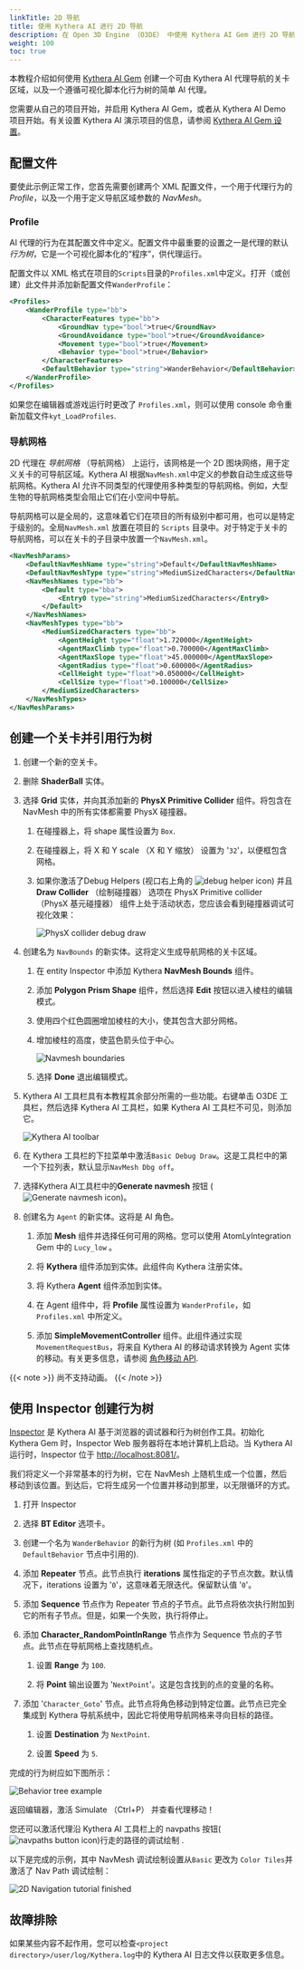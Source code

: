 ```yaml
---
linkTitle: 2D 导航
title: 使用 Kythera AI 进行 2D 导航
description: 在 Open 3D Engine （O3DE） 中使用 Kythera AI Gem 进行 2D 导航的教程
weight: 100
toc: true
---
```


本教程介绍如何使用 [Kythera AI Gem](/docs/user-guide/gems/reference/kythera-ai/)  创建一个可由 Kythera AI 代理导航的关卡区域，以及一个遵循可视化脚本化行为树的简单 AI 代理。

您需要从自己的项目开始，并启用 Kythera AI Gem，或者从 Kythera AI Demo 项目开始。有关设置 Kythera AI 演示项目的信息，请参阅 [Kythera AI Gem 设置](/docs/user-guide/gems/reference/kythera-ai/kythera-ai-gem-setup/)。

## 配置文件

要使此示例正常工作，您首先需要创建两个 XML 配置文件，一个用于代理行为的 *Profile*，以及一个用于定义导航区域参数的 *NavMesh*。

### Profile

AI 代理的行为在其配置文件中定义。配置文件中最重要的设置之一是代理的默认 *行为树*，它是一个可视化脚本化的“程序”，供代理运行。

配置文件以 XML 格式在项目的`Scripts`目录的`Profiles.xml`中定义。打开（或创建）此文件并添加新配置文件`WanderProfile`：

```xml
<Profiles>
    <WanderProfile type="bb">
        <CharacterFeatures type="bb">
            <GroundNav type="bool">true</GroundNav>
            <GroundAvoidance type="bool">true</GroundAvoidance>
            <Movement type="bool">true</Movement>
            <Behavior type="bool">true</Behavior>
        </CharacterFeatures>
        <DefaultBehavior type="string">WanderBehavior</DefaultBehavior>
    </WanderProfile>
</Profiles>
```

如果您在编辑器或游戏运行时更改了 `Profiles.xml`，则可以使用 console 命令重新加载文件`kyt_LoadProfiles`.

### 导航网格

2D 代理在 *导航网格* （导航网格） 上运行，该网格是一个 2D 图块网络，用于定义关卡的可导航区域。Kythera AI 根据`NavMesh.xml`中定义的参数自动生成这些导航网格。Kythera AI 允许不同类型的代理使用多种类型的导航网格。例如，大型生物的导航网格类型会阻止它们在小空间中导航。

导航网格可以是全局的，这意味着它们在项目的所有级别中都可用，也可以是特定于级别的。全局`NavMesh.xml` 放置在项目的 `Scripts` 目录中。对于特定于关卡的导航网格，可以在关卡的子目录中放置一个`NavMesh.xml`。

```xml
<NavMeshParams>
    <DefaultNavMeshName type="string">Default</DefaultNavMeshName>
    <DefaultNavMeshType type="string">MediumSizedCharacters</DefaultNavMeshType>
    <NavMeshNames type="bb">
        <Default type="bba">
            <Entry0 type="string">MediumSizedCharacters</Entry0>
        </Default>
    </NavMeshNames>
    <NavMeshTypes type="bb">
        <MediumSizedCharacters type="bb">
            <AgentHeight type="float">1.720000</AgentHeight>
            <AgentMaxClimb type="float">0.700000</AgentMaxClimb>
            <AgentMaxSlope type="float">45.000000</AgentMaxSlope>
            <AgentRadius type="float">0.600000</AgentRadius>
            <CellHeight type="float">0.050000</CellHeight>
            <CellSize type="float">0.100000</CellSize>
        </MediumSizedCharacters>
    </NavMeshTypes>
</NavMeshParams>
```

## 创建一个关卡并引用行为树

1. 创建一个新的空关卡。

1. 删除 **ShaderBall** 实体。

1. 选择 **Grid** 实体，并向其添加新的 **PhysX Primitive Collider** 组件。将包含在 NavMesh 中的所有实体都需要 PhysX 碰撞器。

    1. 在碰撞器上，将 shape 属性设置为 `Box`.

    1. 在碰撞器上，将 X 和 Y scale （X 和 Y 缩放） 设置为 '`32`'，以便框包含网格。

    1. 如果你激活了Debug Helpers (视口右上角的 ![debug helper icon](/images/learning-guide/tutorials/ai/debug-helpers.png)) 并且 **Draw Collider** （绘制碰撞器） 选项在 PhysX Primitive collider （PhysX 基元碰撞器） 组件上处于活动状态，您应该会看到碰撞器调试可视化效果：
    
        ![PhysX collider debug draw](/images/learning-guide/tutorials/ai/collider.png)

1. 创建名为 `NavBounds` 的新实体。这将定义生成导航网格的关卡区域。

    1. 在 entity Inspector 中添加 Kythera **NavMesh Bounds** 组件。

    1. 添加 **Polygon Prism Shape** 组件，然后选择 **Edit** 按钮以进入棱柱的编辑模式。

    1. 使用四个红色圆圈增加棱柱的大小，使其包含大部分网格。
    
    1. 增加棱柱的高度，使蓝色箭头位于中心。

        ![Navmesh boundaries](/images/learning-guide/tutorials/ai/navmesh-boundaries-edit.png)
    
    1. 选择 **Done** 退出编辑模式。

1. Kythera AI 工具栏具有本教程其余部分所需的一些功能。右键单击 O3DE 工具栏，然后选择 Kythera AI 工具栏，如果 Kythera AI 工具栏不可见，则添加它。
    
    ![Kythera AI toolbar](/images/learning-guide/tutorials/ai/kythera-toolbar.png)

1. 在 Kythera 工具栏的下拉菜单中激活`Basic Debug Draw`。这是工具栏中的第一个下拉列表，默认显示`NavMesh Dbg off`。

1. 选择Kythera AI工具栏中的**Generate navmesh** 按钮 (![Generate navmesh icon](/images/user-guide/gems/kythera-ai/toolbar-generate-navmesh.png))。

1. 创建名为 `Agent` 的新实体。这将是 AI 角色。

    1. 添加 **Mesh** 组件并选择任何可用的网格。您可以使用 AtomLyIntegration Gem 中的 `Lucy_low` 。

    1. 将 **Kythera** 组件添加到实体。此组件向 Kythera 注册实体。

    1. 将 Kythera **Agent** 组件添加到实体。
    
    1. 在 Agent 组件中，将 **Profile** 属性设置为 `WanderProfile`，如 `Profiles.xml` 中所定义。

    1. 添加 **SimpleMovementController** 组件。此组件通过实现`MovementRequestBus`，将来自 Kythera AI 的移动请求转换为 Agent 实体的移动。有关更多信息，请参阅 [角色移动 API](/docs/user-guide/gems/reference/kythera-ai/character-movement-apis).
    
{{< note >}}
尚不支持动画。
{{< /note >}}

## 使用 Inspector 创建行为树

[Inspector](/docs/user-guide/gems/reference/kythera-ai/introduction-to-the-inspector/) 是 Kythera AI 基于浏览器的调试器和行为树创作工具。初始化 Kythera Gem 时，Inspector Web 服务器将在本地计算机上启动。当 Kythera AI 运行时，Inspector 位于 [http://localhost:8081/](http://localhost:8081/)。

我们将定义一个非常基本的行为树，它在 NavMesh 上随机生成一个位置，然后移动到该位置。到达后，它将生成另一个位置并移动到那里，以无限循环的方式。

1. 打开 Inspector

1. 选择 **BT Editor** 选项卡。

1.  创建一个名为 `WanderBehavior` 的新行为树 (如 `Profiles.xml` 中的 `DefaultBehavior` 节点中引用的).

1. 添加 **Repeater** 节点。此节点执行 **iterations** 属性指定的子节点次数。默认情况下，iterations 设置为 '`0`'，这意味着无限迭代。保留默认值 '`0`'。

1. 添加 **Sequence** 节点作为 Repeater 节点的子节点。此节点将依次执行附加到它的所有子节点。但是，如果一个失败，执行将停止。

1. 添加 **Character_RandomPointInRange** 节点作为 Sequence 节点的子节点。此节点在导航网格上查找随机点。

    1. 设置 **Range** 为 `100`.

    1. 将 **Point** 输出设置为 '`NextPoint`'。这是包含找到的点的变量的名称。

1. 添加 '`Character_Goto`' 节点。此节点将角色移动到特定位置。此节点已完全集成到 Kythera 导航系统中，因此它将使用导航网格来寻向目标的路径。

    1. 设置 **Destination** 为 `NextPoint`.

    1. 设置 **Speed** 为 `5`.

完成的行为树应如下图所示：

![Behavior tree example](/images/learning-guide/tutorials/ai/behavior-tree.png)
        
返回编辑器，激活 Simulate （Ctrl+P） 并查看代理移动！

您还可以激活代理沿 Kythera AI 工具栏上的 navpaths 按钮(![navpaths button icon](/images/learning-guide/tutorials/ai/toolbar-navpaths.png))行走的路径的调试绘制 .

以下是完成的示例，其中 NavMesh 调试绘制设置从`Basic` 更改为 `Color Tiles`并激活了 Nav Path 调试绘制：

![2D Navigation tutorial finished](/images/learning-guide/tutorials/ai/finished.png)

## 故障排除

如果某些内容不起作用，您可以检查`<project directory>/user/log/Kythera.log`中的 Kythera AI 日志文件以获取更多信息。
